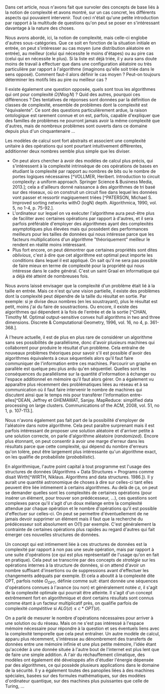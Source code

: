 Dans cet article, nous n'avons fait que survoler des concepts de base liés à la notion de complexité et avons montré, sur un cas concret, les différents aspects qui pouvaient intervenir. Tout ceci n'était qu'une petite introduction par rapport à la multitude de questions qu'on peut se poser en s'intéressant davantage à la nature des choses. 

Nous avons abordé, ici, la notion de complexité, mais celle-ci englobe d'autres sous-catégories. Que ce soit en fonction de la situation initiale en entrée, on peut s'intéresser au cas moyen (une distribution aléatoire en entrée), au meilleur (celui qui nécessite le moins d'étapes) ou au pire cas (celui qui en nécessite le plus). Si la liste est déjà triée, il y aura sans doute moins de travail à effectuer que dans une configuration aléatoire ou très particulière par rapport à l'algorithme (imaginons qu'elle soit triée dans le sens opposé). Comment faut-il alors définir le cas moyen ? Peut-on toujours déterminer les motifs liés au pire ou meilleur cas ?

Il existe également une question opposée, quels sont tous les algorithmes qui ont pour complexité $\Omega(N \log N)$ ? Quid des autres, pourquoi ces différences ? Des tentatives de réponses sont données par la définition de classes de complexité, ensemble de problèmes dont la complexité est "équivalente". Ce sont des questions particulièrement ardue, la raison ontologique est rarement connue et on est, parfois, capable d'expliquer que des familles de problèmes ne pourront jamais avoir la même complexité que d'autres, mais de nombreux problèmes sont ouverts dans ce domaine depuis plus d'un cinquantenaire ...

Les modèles de calcul sont fort abstraits et associent une complexité unitaire à des opérations qui sont pourtant intuitivement différentes, additionner deux nombres semble plus simple que les diviser.

- On peut alors chercher à avoir des modèles de calcul plus précis, qui s'intéressent à la complexité intrinsèque de ces opérations de bases en étudiant la complexité par rapport au nombres de bits ou le nombre de portes logiques nécessaires [^VOLLMER, Heribert. Introduction to circuit complexity: a uniform approach. Springer Science & Business Media, 2013.]; cela a d'ailleurs donné naissance à des algorithmes de tri basé sur des réseaux, où on construit un circuit fixe dans lequel les données vont passer et ressortir magiquement triées [^PATERSON, Michael S. Improved sorting networks withO (logN) depth. Algorithmica, 1990, vol. 5, no 1-4, p. 75-92.].
- L'ordinateur sur lequel on va exécuter l'algorithme aura peut-être plus de faciliter avec certaines opérations par rapport à d'autres, et il sera parfois préférable d'employer des algorithmes ayant des complexités asymptotiques plus élevées mais qui possèdent des performances meilleurs pour les tailles de données qui nous intéresse parce que les facteurs multiplications d'un algorithme "théoriquement" meilleur le rendent en réalité moins intéressant.
- Plus fort encore, on peut démontrer que certaines propriétés sont dites *oblivious*, c'est à dire que cet algorithme est optimal peut importe les conditions dans lequel il est appliqué. On sait qu'il ne sera pas possible de faire mieux en terme de complexité pour la propriété qui nous intéresse dans le cadre général. C'est un saint Graal en informatique qui a déjà été atteint de nombreuses fois.

Nous avons laissé envisager que la complexité d'un problème était lié à la taille en entrée. Mais ce n'est qu'une vision partielle, il existe des problèmes dont la complexité peut dépendre de la taille du résultat en sortie. Par exemple: si je divise deux nombres (en les soustrayant), plus le résultat est petit, moins j'ai du faire de soustractions. Ou encore, il existe des algorithmes qui dépendent à la fois de l'entrée et de la sortie [^CHAN, Timothy M. Optimal output-sensitive convex hull algorithms in two and three dimensions. Discrete & Computational Geometry, 1996, vol. 16, no 4, p. 361-368.].

À l'heure actuelle, il est de plus en plus rare de considérer un algorithme sans ses possibilités de parallélisme, donc d'avoir plusieurs machines qui collaborent pour produire le résultat d'un problème. Cela entraîne de nouveaux problèmes théoriques pour savoir s'il est possible d'avoir des algorithmes équivalents à ceux séquentiels alors qu'il faut faire communiquer de l'information entre ces machines. Parcourir un graphe en parallèle est quelque peu plus ardu qu'en séquentiel. Quelles sont les conséquences du parallélisme sur la quantité d'information à échanger ou l'espace additionnel en mémoire qu'il faut alors gérer. On a également vu apparaître plus récemment des problématiques liées au réseau et à sa communication où il faut faire intervenir le nombre de machines qui discutent ainsi que le temps mis pour transférer l'information entre-elles[^DEAN, Jeffrey et GHEMAWAT, Sanjay. MapReduce: simplified data processing on large clusters. Communications of the ACM, 2008, vol. 51, no 1, p. 107-113.].

Nous n'avons également pas fait part de la possibilité d'employer de l'aléatoire dans notre algorithme. Cela peut paraître surprenant mais il est parfois intéressant de proposer une solution aléatoire et d'arriver petite à une solution correcte, on parle d'algorithme aléatoire (*randomized*). Encore plus étonnant, on peut consentir à avoir une marge d'erreur dans les résultats parce que cette complexité, qui dépend du nombre d'erreurs qu'on tolère, peut être largement plus intéressante qu'un algorithme exact, on les qualifie de probabiliste (*probabilistic*).

En algorithmique, l'autre point capital à tout programme est l'usage des structures de données (Algorithms + Data Structures = Programs comme disait Wirth[^WIRTH, Niklaus. Algorithms and data structures. 1986.]). Il y aurait une quantité astronomique de choses à dire sur celles-ci tant elles peuvent être liée intimement à certains algorithmes. Au delà de ça, on peut se demander quelles sont les complexités de certaines opérations (pour insérer un élément, pour trouver son prédécesseur, ...), ces questions sont complexes parce qu'il s'agit d'un doux mélange entre la complexité attendue par chaque opération et le nombre d'opérations qu'il est possible d'effectuer sur celles-ci. On peut se permettre d'éventuellement de ne jamais devoir supprimer un élément mais il faut que la recherche du prédécesseur soit absolument en O(1) par exemple. C'est généralement la contrainte de certaines opérations plus rapides au regard d'autres qui fait émerger ces nouvelles structures de données.

Un concept qui est intimement liée à ces structures de données est la complexité par rapport à non pas une seule opération, mais par rapport à une suite d'opérations (ce qui est plus représentatif de l'usage qu'on en fait en pratique). Cela peut se transcrire par des concepts de *stratégie* sur les opérations internes à la structure de données, si on attend d'avoir un nombre suffisant d'insertions ou de suppressions avant d'effectuer les changements adéquats par exemple. Et cela a aboutit à la complexité dite OPT, parfois notée $O_{OPT}$, définie comme suit: étant donnée une séquences d'opérations connues à l'avance (ou non) et généralement notée $\sigma$, il s'agit de la complexité optimale qui pourrait être atteinte. Il s'agit d'un concept extrêmement fort en algorithmique et dont certains résultats sont connus comme étant à un facteur multiplicatif près, on qualifie parfois de complexité *compétitive* si $ALG(\sigma) \leq c * OPT(\sigma)$.

On a parlé de mesurer le nombre d'opérations nécessaires pour arriver à une solution ou du réseau. Mais on ne s'est pas intéressé à l'espace mémoire nécessaire pour répondre à la question et ses éventuels liens avec la complexité temporelle que cela peut entraîner. Un autre modèle de calcul, apparu plus récemment, s'intéresse au dénombrement des transferts de données entre une mémoire infinie et une plus petite mémoire, l'idée étant qu'accéder à une donnée située à l'autre bout de l'internet est plus lent que de faire une simple addition. A l'air du réchauffement climatique, des modèles ont également été développés afin d'étudier l'énergie dépensée par des algorithmes, ce qui possède plusieurs applications dans le domaine de la sécurité. Il y a également toutes des panoplies liées à des machines spéciales, basées sur des formules mathématiques, sur des modèles d'ordinateur quantique, sur des machines plus puissantes que celle de Turing, ...